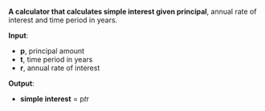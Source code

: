 **A calculator that calculates simple interest given principal**, annual rate of interest and time period in years.

**Input**:
*   **p**, principal amount
*   **t**, time period in years
*   **r**, annual rate of interest

**Output**:
*   **simple interest** = p*t*r
